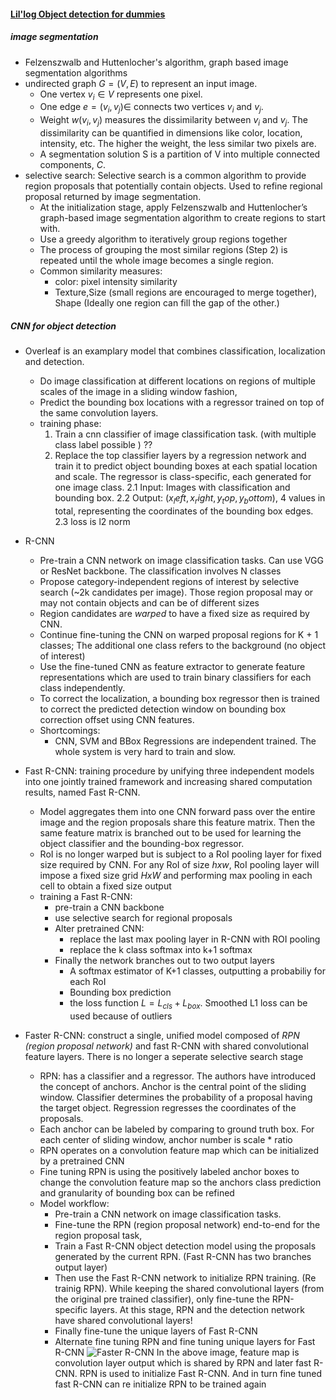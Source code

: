 #### [Lil'log Object detection for dummies](https://lilianweng.github.io/lil-log/2017/10/29/object-recognition-for-dummies-part-1.html)
##### image segmentation
- Felzenszwalb and Huttenlocher's algorithm, graph based image segmentation algorithms
- undirected graph $G=(V,E)$ to represent an input image. 
    + One vertex $v_{i} \in V$ represents one pixel. 
    + One edge $e=(v_i,v_j)\in$ connects two vertices $v_i$ and $v_j$. 
    + Weight $w(v_i,v_j)$ measures the dissimilarity between $v_i$ and $v_j$. The dissimilarity can be quantified in dimensions like color, location, intensity, etc. The higher the weight, the less similar two pixels are. 
    + A segmentation solution S is a partition of V into multiple connected components, ${C}$.
- selective search: Selective search is a common algorithm to provide region proposals that potentially contain objects. Used to refine regional proposal returned by image segmentation.
    + At the initialization stage, apply Felzenszwalb and Huttenlocher’s graph-based image segmentation algorithm to create regions to start with.
    + Use a greedy algorithm to iteratively group regions together
    + The process of grouping the most similar regions (Step 2) is repeated until the whole image becomes a single region.
    + Common similarity measures: 
        * color: pixel intensity similarity
        * Texture,Size (small regions are encouraged to merge together), Shape (Ideally one region can fill the gap of the other.)
##### CNN for object detection 
- Overleaf is an examplary model that combines classification, localization and detection.
    + Do image classification at different locations on regions of multiple scales of the image in a sliding window fashion, 
    + Predict the bounding box locations with a regressor trained on top of the same convolution layers.
    + training phase:
        1. Train a cnn classifier of image classification task. (with multiple class label possible ) ??
        2. Replace the top classifier layers by a regression network and train it to predict object bounding boxes at each spatial location and scale. The regressor is class-specific, each generated for one image class.
            2.1 Input: Images with classification and bounding box.
            2.2 Output: $(x_left,x_right,y_top,y_bottom)$, 4 values in total, representing the coordinates of the bounding box edges.  
            2.3 loss is l2 norm 

- R-CNN
    + Pre-train a CNN network on image classification tasks. Can use VGG or ResNet backbone. The classification involves N classes
    + Propose category-independent regions of interest by selective search (~2k candidates per image). Those region proposal may or may not contain objects and can be of different sizes 
    + Region candidates are *warped* to have a fixed size as required by CNN.
    + Continue fine-tuning the CNN on warped proposal regions for K + 1 classes; The additional one class refers to the background (no object of interest)
    + Use the fine-tuned CNN as feature extractor to generate feature representations which are used to train binary classifiers for each class independently. 
    + To correct the localization, a bounding box regressor then is trained to 
    correct the predicted detection window on bounding box correction offset using CNN features.
    + Shortcomings:
        * CNN, SVM and BBox Regressions are independent trained. The whole system is very hard to train and slow. 

- Fast R-CNN: training procedure by unifying three independent models into one jointly trained framework and increasing shared computation results, named Fast R-CNN. 
    * Model aggregates them into one CNN forward pass over the entire image and the region proposals share this feature matrix. Then the same feature matrix is branched out to be used for learning the object classifier and the bounding-box regressor.
    * RoI is no longer warped but is subject to a RoI pooling layer for fixed size required by CNN. For any RoI of size $hxw$, RoI pooling layer will impose a fixed size grid $HxW$ and performing max pooling in each cell to obtain a fixed size output 
    * training a Fast R-CNN:
        - pre-train a CNN backbone 
        - use selective search for regional proposals
        - Alter pretrained CNN:
            + replace the last max pooling layer in R-CNN with ROI pooling 
            + replace the k class softmax into k+1 softmax
        - Finally the network branches out to two output layers
            + A softmax estimator of K+1 classes, outputting a probabiliy for each RoI
            + Bounding box prediction 
            + the loss function $L=L_{cls}+L_{box}$. Smoothed L1 loss can be used because of outliers 
- Faster R-CNN: construct a single, unified model composed of *RPN (region proposal network)* and fast R-CNN with shared convolutional feature layers. There is no longer a seperate selective search stage 
    + RPN: has a classifier and a regressor. The authors have introduced the concept of anchors. Anchor is the central point of the sliding window. Classifier determines the probability of a proposal having the target object. Regression regresses the coordinates of the proposals. 
    + Each anchor can be labeled by comparing to ground truth box. For each center of sliding window, anchor number is scale * ratio
    + RPN operates on a convolution feature map which can be initialized by a pretrained CNN 
    + Fine tuning RPN is using the positively labeled anchor boxes to change the convolution feature map so the anchors class prediction and granularity of bounding box can be refined
    + Model workflow:
        * Pre-train a CNN network on image classification tasks.
        * Fine-tune the RPN (region proposal network) end-to-end for the region proposal task,
        * Train a Fast R-CNN object detection model using the proposals generated by the current RPN. (Fast R-CNN has two branches output layer)
        * Then use the Fast R-CNN network to initialize RPN training. (Re trainig RPN). While keeping the shared convolutional layers (from the original pre trained classifier), only fine-tune the RPN-specific layers. At this stage, RPN and the detection network have shared convolutional layers!
        * Finally fine-tune the unique layers of Fast R-CNN
        * Alternate fine tuning RPN and fine tuning unique layers for Fast R-CNN 
    ![Faster R-CNN](/Users/qxy001/Documents/personal_src/aiml/notes/Faster-RCNN-RPN.png)
    In the above image, feature map is convolution layer output which is shared by RPN and later fast R-CNN. RPN is used to initialize Fast R-CNN. And in turn fine tuned fast R-CNN can re initialize RPN to be trained again 

    
